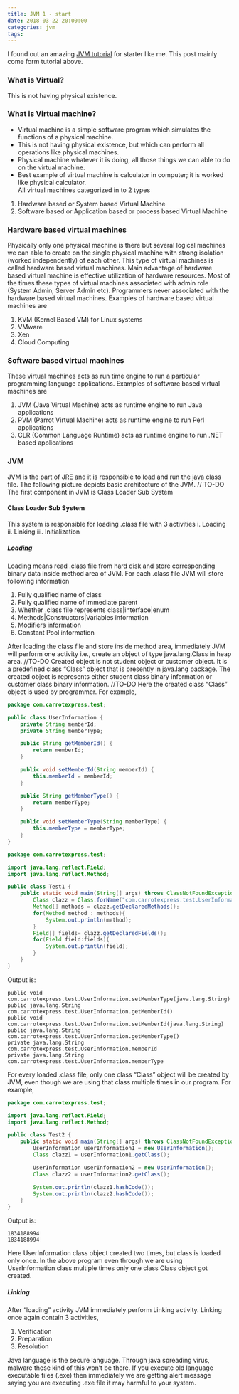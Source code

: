 ```yaml
---
title: JVM 1 - start
date: 2018-03-22 20:00:00
categories: jvm
tags:
---
```

I found out an amazing [JVM tutorial](http://www.waytoeasylearn.com/2016/04/jvm-tutorial.html) for starter like me. 
This post mainly come form tutorial above.  

<!-- more -->
### What is Virtual?
This is not having physical existence.
### What is Virtual machine?
* Virtual machine is a simple software program which simulates the functions of a physical machine.
* This is not having physical existence, but which can perform all operations like physical machines.
* Physical machine whatever it is doing, all those things we can able to do on the virtual machine.
* Best example of virtual machine is calculator in computer; it is worked like physical calculator.<br>
All virtual machines categorized in to 2 types
1. Hardware based or System based Virtual Machine
2. Software based or Application based or process based Virtual Machine

### Hardware based virtual machines
Physically only one physical machine is there but several logical machines we can able to create on the single physical machine with strong isolation (worked independently) of each other. This type of virtual machines is called hardware based virtual machines. 
Main advantage of hardware based virtual machine is effective utilization of hardware resources. Most of the times these types of virtual machines associated with admin role (System Admin, Server Admin etc). Programmers never associated with the hardware based virtual machines. 
Examples of hardware based virtual machines are
1. KVM (Kernel Based VM) for Linux systems
2. VMware
3. Xen
4. Cloud Computing

### Software based virtual machines
These virtual machines acts as run time engine to run a particular programming language applications. Examples of software based virtual machines are 
1. JVM (Java Virtual Machine) acts as runtime engine to run Java applications
2. PVM (Parrot Virtual Machine) acts as runtime engine to run Perl applications
3. CLR (Common Language Runtime) acts as runtime engine to run .NET based applications

### JVM
JVM is the part of JRE and it is responsible to load and run the java class file. The following picture depicts basic architecture of the JVM.
// TO-DO
The first component in JVM is Class Loader Sub System
#### Class Loader Sub System
This system is responsible for loading .class file with 3 activities
i. Loading
ii. Linking
iii. Initialization                                                            
##### Loading
Loading means read .class file from hard disk and store corresponding binary data inside method area of JVM. For each .class file JVM will store following information
1. Fully qualified name of class
2. Fully qualified name of immediate parent
3. Whether .class file represents class|interface|enum
4. Methods|Constructors|Variables information
5. Modifiers information
6. Constant Pool information

 After loading the class file and store inside method area, immediately JVM will perform one activity i.e., create an object of type java.lang.Class in heap area.
 //TO-DO
 Created object is not student object or customer object. It is a predefined class “Class” object that is presently in java.lang package. The created object is represents either student class binary information or customer class binary information.
 //TO-DO
Here the created class “Class” object is used by programmer. For example,
```java
package com.carrotexpress.test;

public class UserInformation {
    private String memberId;
    private String memberType;

    public String getMemberId() {
        return memberId;
    }

    public void setMemberId(String memberId) {
        this.memberId = memberId;
    }

    public String getMemberType() {
        return memberType;
    }

    public void setMemberType(String memberType) {
        this.memberType = memberType;
    }
}
```

```java
package com.carrotexpress.test;

import java.lang.reflect.Field;
import java.lang.reflect.Method;

public class Test1 {
    public static void main(String[] args) throws ClassNotFoundException{
        Class clazz = Class.forName("com.carrotexpress.test.UserInformation");
        Method[] methods = clazz.getDeclaredMethods();
        for(Method method : methods){
            System.out.println(method);
        }
        Field[] fields= clazz.getDeclaredFields();
        for(Field field:fields){
            System.out.println(field);
        }
    }
}
```
Output is:
```ftl
public void com.carrotexpress.test.UserInformation.setMemberType(java.lang.String)
public java.lang.String com.carrotexpress.test.UserInformation.getMemberId()
public void com.carrotexpress.test.UserInformation.setMemberId(java.lang.String)
public java.lang.String com.carrotexpress.test.UserInformation.getMemberType()
private java.lang.String com.carrotexpress.test.UserInformation.memberId
private java.lang.String com.carrotexpress.test.UserInformation.memberType
```
For every loaded .class file, only one class “Class” object will be created by JVM, even though we are using that class multiple times in our program. 
For example,

```java
package com.carrotexpress.test;

import java.lang.reflect.Field;
import java.lang.reflect.Method;

public class Test2 {
    public static void main(String[] args) throws ClassNotFoundException {
        UserInformation userInformation1 = new UserInformation();
        Class clazz1 = userInformation1.getClass();

        UserInformation userInformation2 = new UserInformation();
        Class clazz2 = userInformation2.getClass();

        System.out.println(clazz1.hashCode());
        System.out.println(clazz2.hashCode());
    }
}
```

Output is:

```ft1
1834188994
1834188994
```

  Here UserInformation class object created two times, but class is loaded only once. In the above program even through we are using UserInformation class multiple times only one class Class object got created.

#####  Linking

After “loading” activity JVM immediately perform Linking activity. Linking once again contain 3 activities,

1. Verification
2. Preparation
3. Resolution

Java language is the secure language. Through java spreading virus, malware these kind of this won’t be there. If you execute old language executable files (.exe) then immediately we are getting alert message saying you are executing .exe file it may harmful to your system.